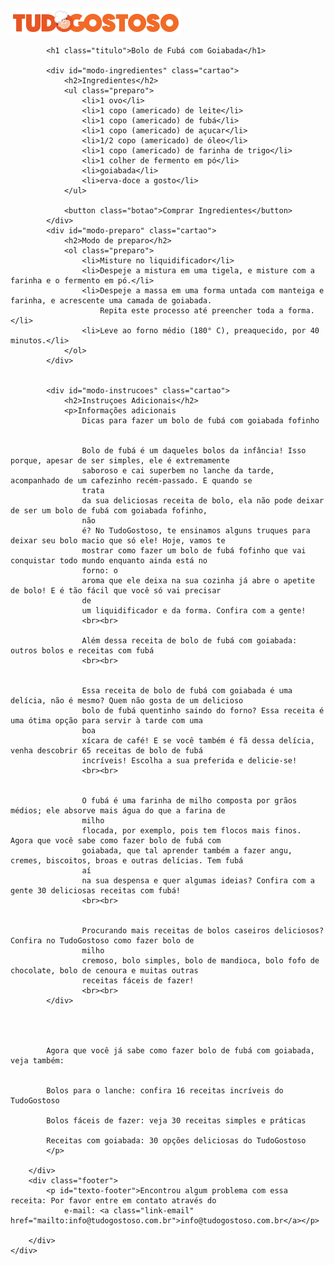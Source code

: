 <!DOCTYPE html>
<html leng="pt-br">

<head>
    <meta charset="UTF-8">
    <link rel="stylesheet" href="./style.css">
    <title>TUDO GOSTOSO - PROJETO 08</title>
    <link rel="preconnect" href="https://fonts.googleapis.com">
    <link rel="preconnect" href="https://fonts.gstatic.com" crossorigin>
    <link href="https://fonts.googleapis.com/css2?family=Lato:wght@300;400;700&display=swap" rel="stylesheet">
</head>

<body>
    <div id="navebar">
        <img src="./images/logo_tudogostoso.png">
    </div>
    <div class="container">
        <div class="header">
            <!-- <img src="./images/hero_bolo.jpg"> -->
        </div>
        <div class="content">

            <h1 class="titulo">Bolo de Fubá com Goiabada</h1>

            <div id="modo-ingredientes" class="cartao">
                <h2>Ingredientes</h2>
                <ul class="preparo">
                    <li>1 ovo</li>
                    <li>1 copo (americado) de leite</li>
                    <li>1 copo (americado) de fubá</li>
                    <li>1 copo (americado) de açucar</li>
                    <li>1/2 copo (americado) de óleo</li>
                    <li>1 copo (americado) de farinha de trigo</li>
                    <li>1 colher de fermento em pó</li>
                    <li>goiabada</li>
                    <li>erva-doce a gosto</li>
                </ul>

                <button class="botao">Comprar Ingredientes</button>
            </div>
            <div id="modo-preparo" class="cartao">
                <h2>Modo de preparo</h2>
                <ol class="preparo">
                    <li>Misture no liquidificador</li>
                    <li>Despeje a mistura em uma tigela, e misture com a farinha e o fermento em pó.</li>
                    <li>Despeje a massa em uma forma untada com manteiga e farinha, e acrescente uma camada de goiabada.
                        Repita este processo até preencher toda a forma.</li>
                    <li>Leve ao forno médio (180° C), preaquecido, por 40 minutos.</li>
                </ol>
            </div>


            <div id="modo-instrucoes" class="cartao">
                <h2>Instruçoes Adicionais</h2>
                <p>Informações adicionais
                    Dicas para fazer um bolo de fubá com goiabada fofinho


                    Bolo de fubá é um daqueles bolos da infância! Isso porque, apesar de ser simples, ele é extremamente
                    saboroso e cai superbem no lanche da tarde, acompanhado de um cafezinho recém-passado. E quando se
                    trata
                    da sua deliciosas receita de bolo, ela não pode deixar de ser um bolo de fubá com goiabada fofinho,
                    não
                    é? No TudoGostoso, te ensinamos alguns truques para deixar seu bolo macio que só ele! Hoje, vamos te
                    mostrar como fazer um bolo de fubá fofinho que vai conquistar todo mundo enquanto ainda está no
                    forno: o
                    aroma que ele deixa na sua cozinha já abre o apetite de bolo! E é tão fácil que você só vai precisar
                    de
                    um liquidificador e da forma. Confira com a gente!
                    <br><br>

                    Além dessa receita de bolo de fubá com goiabada: outros bolos e receitas com fubá
                    <br><br>


                    Essa receita de bolo de fubá com goiabada é uma delícia, não é mesmo? Quem não gosta de um delicioso
                    bolo de fubá quentinho saindo do forno? Essa receita é uma ótima opção para servir à tarde com uma
                    boa
                    xícara de café! E se você também é fã dessa delícia, venha descobrir 65 receitas de bolo de fubá
                    incríveis! Escolha a sua preferida e delicie-se!
                    <br><br>


                    O fubá é uma farinha de milho composta por grãos médios; ele absorve mais água do que a farina de
                    milho
                    flocada, por exemplo, pois tem flocos mais finos. Agora que você sabe como fazer bolo de fubá com
                    goiabada, que tal aprender também a fazer angu, cremes, biscoitos, broas e outras delícias. Tem fubá
                    aí
                    na sua despensa e quer algumas ideias? Confira com a gente 30 deliciosas receitas com fubá!
                    <br><br>


                    Procurando mais receitas de bolos caseiros deliciosos? Confira no TudoGostoso como fazer bolo de
                    milho
                    cremoso, bolo simples, bolo de mandioca, bolo fofo de chocolate, bolo de cenoura e muitas outras
                    receitas fáceis de fazer!
                    <br><br>
            </div>




            Agora que você já sabe como fazer bolo de fubá com goiabada, veja também:


            Bolos para o lanche: confira 16 receitas incríveis do TudoGostoso

            Bolos fáceis de fazer: veja 30 receitas simples e práticas

            Receitas com goiabada: 30 opções deliciosas do TudoGostoso
            </p>

        </div>
        <div class="footer">
            <p id="texto-footer">Encontrou algum problema com essa receita: Por favor entre em contato através do
                e-mail: <a class="link-email" href="mailto:info@tudogostoso.com.br">info@tudogostoso.com.br</a></p>

        </div>
    </div>

</body>

</html>

